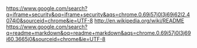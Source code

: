 https://www.google.com/search?q=iframe+security&oq=iframe+security&aqs=chrome.0.69i57j0l3j69i62l2.4074j0&sourceid=chrome&ie=UTF-8
http://en.wikipedia.org/wiki/README
https://www.google.com/search?q=readme+markdown&oq=readme+markdown&aqs=chrome.0.69i57j0l3j69i60.3665j0&sourceid=chrome&ie=UTF-8